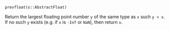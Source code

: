 ```
prevfloat(x::AbstractFloat)
```

Return the largest floating point number `y` of the same type as `x` such `y < x`. If no such `y` exists (e.g. if `x` is `-Inf` or `NaN`), then return `x`.
